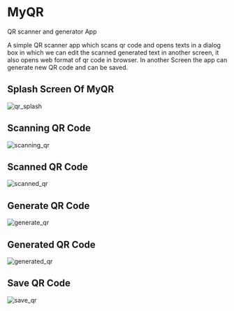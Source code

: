 # MyQR
QR scanner and generator App

A simple QR scanner app which scans qr code and opens texts in a dialog box in which we can edit the scanned generated text in another screen, it also opens web format of qr code in browser.
In another Screen the app can generate new QR code and can be saved.

## Splash Screen Of MyQR
![qr_splash](https://user-images.githubusercontent.com/36926573/68931041-b5469c00-07b5-11ea-8f5a-2b1b6e36b870.jpg)

## Scanning QR Code
![scanning_qr](https://user-images.githubusercontent.com/36926573/68930495-84199c00-07b4-11ea-9d88-13921d736e1a.png)

## Scanned QR Code
![scanned_qr](https://user-images.githubusercontent.com/36926573/68930513-8ed43100-07b4-11ea-8ec3-3527c17b9df7.jpg)

## Generate QR Code
![generate_qr](https://user-images.githubusercontent.com/36926573/68930540-9d224d00-07b4-11ea-93cb-83fc3d3f6734.png)

## Generated QR Code
![generated_qr](https://user-images.githubusercontent.com/36926573/68930634-cd69eb80-07b4-11ea-9761-a9239f3a74bf.jpg)

## Save QR Code
![save_qr](https://user-images.githubusercontent.com/36926573/68930648-d3f86300-07b4-11ea-96c5-b18020b05895.jpg)

